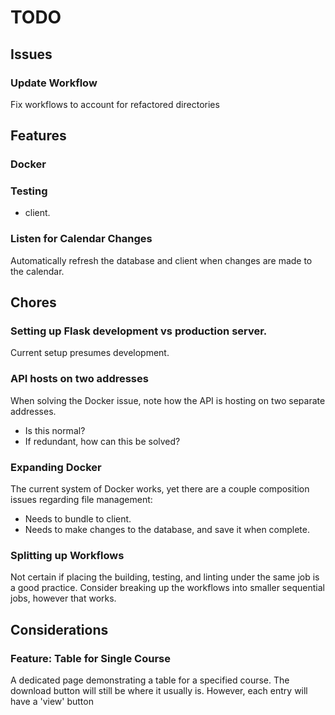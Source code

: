 # TODO
## Issues

### Update Workflow
Fix workflows to account for refactored directories

## Features

### Docker

### Testing
 - client. 

### Listen for Calendar Changes
Automatically refresh the database and client when changes are made to the calendar.

## Chores

### Setting up Flask development vs production server.
Current setup presumes development.

### API hosts on two addresses
When solving the Docker issue, note how the API is hosting on two separate addresses.
- Is this normal?
- If redundant, how can this be solved?

### Expanding Docker
The current system of Docker works, yet there are a couple composition issues regarding file management:
- Needs to bundle to client.
- Needs to make changes to the database, and save it when complete.

### Splitting up Workflows
Not certain if placing the building, testing, and linting under the same job is a good practice.
Consider breaking up the workflows into smaller sequential jobs, however that works.

## Considerations

### Feature: Table for Single Course
A dedicated page demonstrating a table for a specified course.
The download button will still be where it usually is. 
However, each entry will have a 'view' button

